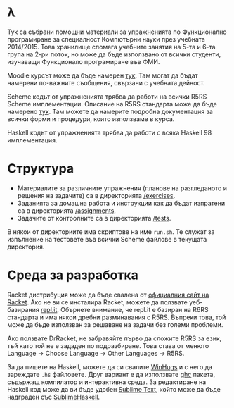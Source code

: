 λ
=

Тук са събрани помощни материали за упражненията по Функционално програмиране за специалност Компютърни науки през учебната 2014/2015. Това хранилище спомага учебните занятия на 5-та и 6-та група на 2-ри поток, но може да бъде използвано от всички студенти, изучаващи Функционало програмиране във ФМИ.

Moodle курсът може да бъде намерен [тук](http://moodle.openfmi.net/enrol/index.php?id=995). Там могат да бъдат намерени по-важните съобщения, свързани с учебната дейност.

Scheme кодът от упражненията трябва да работи на всички R5RS Scheme имплементации. Описание на R5RS стандарта може да бъде намерено [тук](http://www.schemers.org/Documents/Standards/R5RS/HTML/). Там можете да намерите подробна документация за всички форми и процедури, които използваме в курса.

Haskell кодът от упражненията трябва да работи с всяка Haskell 98 имплементация.

Структура
=========

* Материалите за различните упражнения (планове на разгледаното и решения на задачите) са в директорията [/exercises](/exercises).
* Заданията за домашна работа и инструкции как да бъдат изпратени са в директорията [/assignments](/assignments).
* Задачите от контролните са в директорията [/tests](/tests).

В някои от директориите има скриптове на име `run.sh`. Те служат за изпълнение на тестовете във всички Scheme файлове в текущата директория.

Среда за разработка
===================
Racket дистрибуция може да бъде свалена от [официалния сайт на Racket](http://racket-lang.org). Ако не ви се инсталира Racket, можете да ползвате уеб-базирания [repl.it](http://repl.it/languages). Обърнете внимание, че repl.it е базиран на R6RS стандарта и има някои дребни разминавания с R5RS. Въпреки това, той може да бъде използван за решаване на задачи без големи проблеми.

Ако ползвате DrRacket, не забравяйте първо да сложите R5RS за език, тъй като той не е зададен по подразбиране. Това става от менюто Language -> Choose Language -> Other Languages -> R5RS.

За да пишете на Haskell, можете да си свалите [WinHugs](https://www.haskell.org/haskellwiki/WinHugs) и с него да зареждате `.hs` файловете. Друг вариант е да използвате [ghc](https://www.haskell.org/ghc/) пакета, съдържащ компилатор и интерактивна среда. За редактиране на Haskell код може да ви бъде удобен [Sublime Text](http://www.sublimetext.com/), който може да бъде надграден със [SublimeHaskell](https://github.com/SublimeHaskell/SublimeHaskell).
